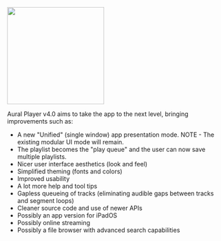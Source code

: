 <img width="225" src="https://raw.githubusercontent.com/maculateConception/aural-player/master/Documentation/Screenshots/readmeLogo.png"/>

Aural Player v4.0 aims to take the app to the next level, bringing improvements such as:

- A new "Unified" (single window) app presentation mode. NOTE - The existing modular UI mode will remain.
- The playlist becomes the "play queue" and the user can now save multiple playlists.
- Nicer user interface aesthetics (look and feel)
- Simplified theming (fonts and colors)
- Improved usability
- A lot more help and tool tips
- Gapless queueing of tracks (eliminating audible gaps between tracks and segment loops)
- Cleaner source code and use of newer APIs
- Possibly an app version for iPadOS
- Possibly online streaming
- Possibly a file browser with advanced search capabilities
